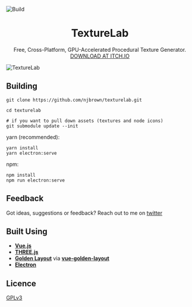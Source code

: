 ![Build](https://github.com/njbrown/texturelab/workflows/Build/badge.svg)
<h1 align="center">
  TextureLab
</h1>

<p align="center">
  Free, Cross-Platform, GPU-Accelerated Procedural Texture Generator.<br/>
  <a href="https://njbrown.itch.io/texturelab">DOWNLOAD AT ITCH.IO</a>
</p>

![TextureLab](https://i.imgur.com/VBXk0zP.png)

## Building

```
git clone https://github.com/njbrown/texturelab.git

cd texturelab

# if you want to pull down assets (textures and node icons)
git submodule update --init

```

yarn (recommended):

```
yarn install
yarn electron:serve
```

npm:

```
npm install
npm run electron:serve
```

## Feedback

Got ideas, suggestions or feedback? Reach out to me on [twitter](https://twitter.com/njbrown92)

## Built Using

-   **[Vue.js](https://vuejs.org)**
-   **[THREE.js](https://threejs.org/)**
-   **[Golden Layout](https://golden-layout.com/)** via **[vue-golden-layout](https://github.com/emedware/vue-golden-layout)**
-   **[Electron](https://electronjs.org)**

## Licence

[GPLv3](https://github.com/njbrown/texturelab/blob/master/LICENSE)
